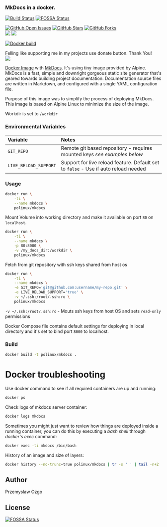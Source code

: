 ### MkDocs in a docker.

[![Build Status](https://travis-ci.org/pozgo/docker-mkdocs.svg?branch=master)](https://travis-ci.org/pozgo/docker-mkdocs) [![FOSSA Status](https://app.fossa.io/api/projects/git%2Bgithub.com%2Fpozgo%2Fdocker-mkdocs.svg?type=shield)](https://app.fossa.io/projects/git%2Bgithub.com%2Fpozgo%2Fdocker-mkdocs?ref=badge_shield)
 
[![GitHub Open Issues](https://img.shields.io/github/issues/pozgo/docker-mkdocs.svg)](https://github.com/pozgo/docker-mkdocs/issues)
[![GitHub Stars](https://img.shields.io/github/stars/pozgo/docker-mkdocs.svg)](https://github.com/pozgo/docker-mkdocs)
[![GitHub Forks](https://img.shields.io/github/forks/pozgo/docker-mkdocs.svg)](https://github.com/pozgo/docker-mkdocs)  
[![](https://img.shields.io/github/release/pozgo/docker-mkdocs.svg)](http://microbadger.com/images/pozgo/docker-mkdocs) 
[![](https://images.microbadger.com/badges/image/polinux/mkdocs.svg)](http://microbadger.com/images/polinux/mkdocs)

[![Docker build](http://dockeri.co/image/polinux/mkdocs)](https://hub.docker.com/r/polinux/mkdocs/)

Felling like supporting me in my projects use donate button. Thank You!  
[![](https://img.shields.io/badge/donate-PayPal-blue.svg)](https://www.paypal.me/POzgo)

[Docker Image](https://registry.hub.docker.com/u/polinux/mkdocs/) with [MkDocs](http://www.mkdocs.org/). It's using tiny image provided by Alpine.  
MkDocs is a fast, simple and downright gorgeous static site generator that's geared towards building project documentation. Documentation source files are written in Markdown, and configured with a single YAML configuration file.

Purpose of this image was to simplify the process of deploying MkDocs. This image is based on Alpine Linux to minimize the size of the image.

Workdir is set to `/workdir`

### Environmental Variables

|Variable|Notes|
|:--|:--|
|`GIT_REPO`|Remote git based repository - requires mounted keys *see examples below*|
|`LIVE_RELOAD_SUPPORT`|Support for live reload feature. Default set to `false` - Use if auto reload needed|

### Usage

```bash
docker run \
    -ti \
    --name mkdocs \
    polinux/mkdocs
```
Mount Volume into working directory and make it available on port `80` on `localhost`.

```bash
docker run \
    -ti \
    --name mkdocs \
    -p 80:8000 \
    -v /my_docs_dir:/workdir \
    polinux/mkdocs
```

Fetch from git repository with ssh keys shared from host os

```bash
docker run \
    -ti \
    --name mkdocs \
    -e GIT_REPO='git@github.com:username/my-repo.git' \
    -e LIVE_RELOAD_SUPPORT='true' \
    -v ~/.ssh:/root/.ssh:ro \
    polinux/mkdocs
```

`-v ~/.ssh:/root/.ssh:ro` - Mouts ssh keys from host OS and sets `read-only` permissions

Docker Compose file contains default settings for deploying in local directory and it's set to bind port `8000` to localhost.

### Build

```bash
docker build -t polinux/mkdocs .
```

Docker troubleshooting
======================

Use docker command to see if all required containers are up and running:

```bash
docker ps
```

Check logs of mkdocs server container:

```bash
docker logs mkdocs
```

Sometimes you might just want to review how things are deployed inside a running
 container, you can do this by executing a _bash shell_ through _docker's
 exec_ command:

```bash
docker exec -ti mkdocs /bin/bash
```

History of an image and size of layers:

```bash
docker history --no-trunc=true polinux/mkdocs | tr -s ' ' | tail -n+2 | awk -F " ago " '{print $2}'
```

## Author

Przemyslaw Ozgo

## License
[![FOSSA Status](https://app.fossa.io/api/projects/git%2Bgithub.com%2Fpozgo%2Fdocker-mkdocs.svg?type=large)](https://app.fossa.io/projects/git%2Bgithub.com%2Fpozgo%2Fdocker-mkdocs?ref=badge_large)